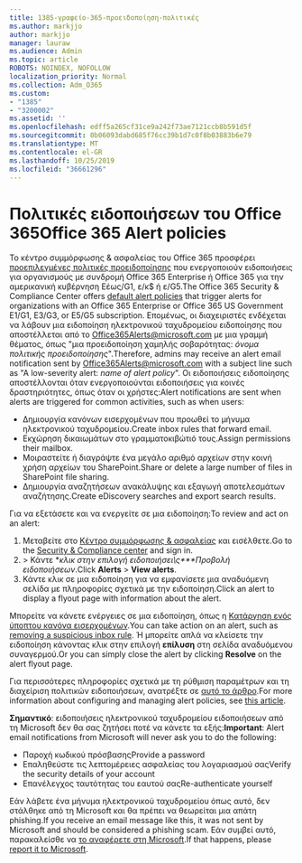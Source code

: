 ```yaml
---
title: 1385-γραφείο-365-προειδοποίηση-πολιτικές
ms.author: markjjo
author: markjjo
manager: lauraw
ms.audience: Admin
ms.topic: article
ROBOTS: NOINDEX, NOFOLLOW
localization_priority: Normal
ms.collection: Adm_O365
ms.custom:
- "1385"
- "3200002"
ms.assetid: ''
ms.openlocfilehash: edff5a265cf31ce9a242f73ae7121ccb8b591d5f
ms.sourcegitcommit: 0b06093dabd685f76cc39b1d7c0f8b03883b6e79
ms.translationtype: MT
ms.contentlocale: el-GR
ms.lasthandoff: 10/25/2019
ms.locfileid: "36661296"
---
```

# <a name="office-365-alert-policies"></a><span data-ttu-id="0a915-102">Πολιτικές ειδοποιήσεων του Office 365</span><span class="sxs-lookup"><span data-stu-id="0a915-102">Office 365 Alert policies</span></span>

<span data-ttu-id="0a915-103">Το κέντρο συμμόρφωσης & ασφαλείας του Office 365 προσφέρει [προεπιλεγμένες πολιτικές προειδοποίησης](https://docs.microsoft.com/office365/securitycompliance/alert-policies#default-alert-policies) που ενεργοποιούν ειδοποιήσεις για οργανισμούς με συνδρομή Office 365 Enterprise ή Office 365 για την αμερικανική κυβέρνηση Εέως/G1, ε/κ$ ή ε/G5.</span><span class="sxs-lookup"><span data-stu-id="0a915-103">The Office 365 Security & Compliance Center offers [default alert policies](https://docs.microsoft.com/office365/securitycompliance/alert-policies#default-alert-policies) that trigger alerts for organizations with an Office 365 Enterprise or Office 365 US Government E1/G1, E3/G3, or E5/G5 subscription.</span></span> <span data-ttu-id="0a915-104">Επομένως, οι διαχειριστές ενδέχεται να λάβουν μια ειδοποίηση ηλεκτρονικού ταχυδρομείου ειδοποίησης που αποστέλλεται από το Office365Alerts@microsoft.com με μια γραμμή θέματος, όπως "μια προειδοποίηση χαμηλής σοβαρότητας: *όνομα πολιτικής προειδοποίησης*".</span><span class="sxs-lookup"><span data-stu-id="0a915-104">Therefore, admins may receive an alert email notification sent by Office365Alerts@microsoft.com with a subject line such as "A low-severity alert: *name of alert policy*".</span></span> <span data-ttu-id="0a915-105">Οι ειδοποιήσεις ειδοποίησης αποστέλλονται όταν ενεργοποιούνται ειδοποιήσεις για κοινές δραστηριότητες, όπως όταν οι χρήστες:</span><span class="sxs-lookup"><span data-stu-id="0a915-105">Alert notifications are sent when alerts are triggered for common activities, such as when users:</span></span>

- <span data-ttu-id="0a915-106">Δημιουργία κανόνων εισερχομένων που προωθεί το μήνυμα ηλεκτρονικού ταχυδρομείου.</span><span class="sxs-lookup"><span data-stu-id="0a915-106">Create inbox rules that forward email.</span></span>
- <span data-ttu-id="0a915-107">Εκχώρηση δικαιωμάτων στο γραμματοκιβώτιό τους.</span><span class="sxs-lookup"><span data-stu-id="0a915-107">Assign permissions their mailbox.</span></span>
- <span data-ttu-id="0a915-108">Μοιραστείτε ή διαγράψτε ένα μεγάλο αριθμό αρχείων στην κοινή χρήση αρχείων του SharePoint.</span><span class="sxs-lookup"><span data-stu-id="0a915-108">Share or delete a large number of files in SharePoint file sharing.</span></span>
- <span data-ttu-id="0a915-109">Δημιουργία αναζητήσεων ανακάλυψης και εξαγωγή αποτελεσμάτων αναζήτησης.</span><span class="sxs-lookup"><span data-stu-id="0a915-109">Create eDiscovery searches and export search results.</span></span>

<span data-ttu-id="0a915-110">Για να εξετάσετε και να ενεργείτε σε μια ειδοποίηση:</span><span class="sxs-lookup"><span data-stu-id="0a915-110">To review and act on an alert:</span></span>

1. <span data-ttu-id="0a915-111">Μεταβείτε στο [Κέντρο συμμόρφωσης & ασφαλείας](https://protection.office.com) και εισέλθετε.</span><span class="sxs-lookup"><span data-stu-id="0a915-111">Go to the [Security & Compliance center](https://protection.office.com) and sign in.</span></span>
2. <span data-ttu-id="0a915-112"> > Κάντε **κλικ στην επιλογή ειδοποιήσει\ς\*\*\**Προβολή ειδοποιήσεων**.</span><span class="sxs-lookup"><span data-stu-id="0a915-112">Click **Alerts** > **View alerts**.</span></span>
3. <span data-ttu-id="0a915-113">Κάντε κλικ σε μια ειδοποίηση για να εμφανίσετε μια αναδυόμενη σελίδα με πληροφορίες σχετικά με την ειδοποίηση.</span><span class="sxs-lookup"><span data-stu-id="0a915-113">Click an alert to display a flyout page with information about the alert.</span></span>

<span data-ttu-id="0a915-114">Μπορείτε να κάνετε ενέργειες σε μια ειδοποίηση, όπως η [Κατάργηση ενός ύποπτου κανόνα εισερχομένων](https://docs.microsoft.com/office365/securitycompliance/responding-to-a-compromised-email-account).</span><span class="sxs-lookup"><span data-stu-id="0a915-114">You can take action on an alert, such as [removing a suspicious inbox rule](https://docs.microsoft.com/office365/securitycompliance/responding-to-a-compromised-email-account).</span></span> <span data-ttu-id="0a915-115">Ή μπορείτε απλά να κλείσετε την ειδοποίηση κάνοντας κλικ στην επιλογή **επίλυση** στη σελίδα αναδυόμενου συναγερμού.</span><span class="sxs-lookup"><span data-stu-id="0a915-115">Or you can simply close the alert by clicking **Resolve** on the alert flyout page.</span></span>

<span data-ttu-id="0a915-116">Για περισσότερες πληροφορίες σχετικά με τη ρύθμιση παραμέτρων και τη διαχείριση πολιτικών ειδοποιήσεων, ανατρέξτε σε [αυτό το άρθρο](https://docs.microsoft.com/office365/securitycompliance/alert-policies).</span><span class="sxs-lookup"><span data-stu-id="0a915-116">For more information about configuring and managing alert policies, see  [this article](https://docs.microsoft.com/office365/securitycompliance/alert-policies).</span></span>

<span data-ttu-id="0a915-117">**Σημαντικό**: ειδοποιήσεις ηλεκτρονικού ταχυδρομείου ειδοποιήσεων από τη Microsoft δεν θα σας ζητήσει ποτέ να κάνετε τα εξής:</span><span class="sxs-lookup"><span data-stu-id="0a915-117">**Important**: Alert email notifications from Microsoft will never ask you to do the following:</span></span>

- <span data-ttu-id="0a915-118">Παροχή κωδικού πρόσβασης</span><span class="sxs-lookup"><span data-stu-id="0a915-118">Provide a password</span></span>
- <span data-ttu-id="0a915-119">Επαληθεύστε τις λεπτομέρειες ασφαλείας του λογαριασμού σας</span><span class="sxs-lookup"><span data-stu-id="0a915-119">Verify the security details of your account</span></span>
- <span data-ttu-id="0a915-120">Επανέλεγχος ταυτότητας του εαυτού σας</span><span class="sxs-lookup"><span data-stu-id="0a915-120">Re-authenticate yourself</span></span>

<span data-ttu-id="0a915-121">Εάν λάβετε ένα μήνυμα ηλεκτρονικού ταχυδρομείου όπως αυτό, δεν στάλθηκε από τη Microsoft και θα πρέπει να θεωρείται μια απάτη phishing.</span><span class="sxs-lookup"><span data-stu-id="0a915-121">If you receive an email message like this, it was not sent by Microsoft and should be considered a phishing scam.</span></span> <span data-ttu-id="0a915-122">Εάν συμβεί αυτό, παρακαλείσθε να [το αναφέρετε στη Microsoft](https://docs.microsoft.com/office365/SecurityCompliance/report-junk-email-and-phishing-scams-in-outlook-on-the-web-eop).</span><span class="sxs-lookup"><span data-stu-id="0a915-122">If that happens, please [report it to Microsoft](https://docs.microsoft.com/office365/SecurityCompliance/report-junk-email-and-phishing-scams-in-outlook-on-the-web-eop).</span></span>